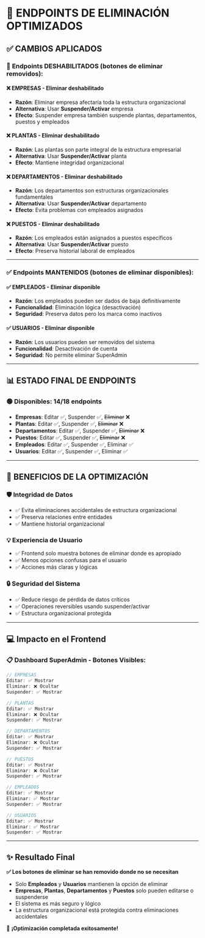 # 🚫 ENDPOINTS DE ELIMINACIÓN OPTIMIZADOS

## ✅ **CAMBIOS APLICADOS**

### 🔧 **Endpoints DESHABILITADOS (botones de eliminar removidos):**

#### ❌ **EMPRESAS** - Eliminar deshabilitado
- **Razón**: Eliminar empresa afectaría toda la estructura organizacional
- **Alternativa**: Usar **Suspender/Activar** empresa
- **Efecto**: Suspender empresa también suspende plantas, departamentos, puestos y empleados

#### ❌ **PLANTAS** - Eliminar deshabilitado  
- **Razón**: Las plantas son parte integral de la estructura empresarial
- **Alternativa**: Usar **Suspender/Activar** planta
- **Efecto**: Mantiene integridad organizacional

#### ❌ **DEPARTAMENTOS** - Eliminar deshabilitado
- **Razón**: Los departamentos son estructuras organizacionales fundamentales
- **Alternativa**: Usar **Suspender/Activar** departamento  
- **Efecto**: Evita problemas con empleados asignados

#### ❌ **PUESTOS** - Eliminar deshabilitado
- **Razón**: Los empleados están asignados a puestos específicos
- **Alternativa**: Usar **Suspender/Activar** puesto
- **Efecto**: Preserva historial laboral de empleados

---

### ✅ **Endpoints MANTENIDOS (botones de eliminar disponibles):**

#### ✅ **EMPLEADOS** - Eliminar disponible
- **Razón**: Los empleados pueden ser dados de baja definitivamente
- **Funcionalidad**: Eliminación lógica (desactivación)
- **Seguridad**: Preserva datos pero los marca como inactivos

#### ✅ **USUARIOS** - Eliminar disponible  
- **Razón**: Los usuarios pueden ser removidos del sistema
- **Funcionalidad**: Desactivación de cuenta
- **Seguridad**: No permite eliminar SuperAdmin

---

## 📊 **ESTADO FINAL DE ENDPOINTS**

### 🟢 **Disponibles: 14/18 endpoints**
- **Empresas**: Editar ✅, Suspender ✅, ~~Eliminar~~ ❌
- **Plantas**: Editar ✅, Suspender ✅, ~~Eliminar~~ ❌
- **Departamentos**: Editar ✅, Suspender ✅, ~~Eliminar~~ ❌  
- **Puestos**: Editar ✅, Suspender ✅, ~~Eliminar~~ ❌
- **Empleados**: Editar ✅, Suspender ✅, Eliminar ✅
- **Usuarios**: Editar ✅, Suspender ✅, Eliminar ✅

---

## 🎯 **BENEFICIOS DE LA OPTIMIZACIÓN**

### 🛡️ **Integridad de Datos**
- ✅ Evita eliminaciones accidentales de estructura organizacional
- ✅ Preserva relaciones entre entidades
- ✅ Mantiene historial organizacional

### 💡 **Experiencia de Usuario**
- ✅ Frontend solo muestra botones de eliminar donde es apropiado
- ✅ Menos opciones confusas para el usuario
- ✅ Acciones más claras y lógicas

### 🔒 **Seguridad del Sistema**
- ✅ Reduce riesgo de pérdida de datos críticos
- ✅ Operaciones reversibles usando suspender/activar
- ✅ Estructura organizacional protegida

---

## 💻 **Impacto en el Frontend**

### 📋 **Dashboard SuperAdmin - Botones Visibles:**

```javascript
// EMPRESAS
Editar: ✅ Mostrar
Eliminar: ❌ Ocultar  
Suspender: ✅ Mostrar

// PLANTAS  
Editar: ✅ Mostrar
Eliminar: ❌ Ocultar
Suspender: ✅ Mostrar

// DEPARTAMENTOS
Editar: ✅ Mostrar  
Eliminar: ❌ Ocultar
Suspender: ✅ Mostrar

// PUESTOS
Editar: ✅ Mostrar
Eliminar: ❌ Ocultar  
Suspender: ✅ Mostrar

// EMPLEADOS
Editar: ✅ Mostrar
Eliminar: ✅ Mostrar
Suspender: ✅ Mostrar

// USUARIOS  
Editar: ✅ Mostrar
Eliminar: ✅ Mostrar
Suspender: ✅ Mostrar
```

---

## ✨ **Resultado Final**

**✅ Los botones de eliminar se han removido donde no se necesitan**

- Solo **Empleados** y **Usuarios** mantienen la opción de eliminar
- **Empresas**, **Plantas**, **Departamentos** y **Puestos** solo pueden editarse o suspenderse
- El sistema es más seguro y lógico
- La estructura organizacional está protegida contra eliminaciones accidentales

🎉 **¡Optimización completada exitosamente!**
